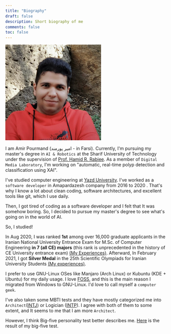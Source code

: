 ```yaml
---
title: "Biography"
draft: false
description: Short biography of me
comments: false
toc: false
---
```


<img src="prof_pic.jpg#center" alt="Profile Image" width='300'>

I am Amir Pourmand (امیر پورمند - in Farsi). Currently, I'm pursuing my master's degree in `AI & Robotics` at the Sharif University of Technology under the supervision of [Prof. Hamid R. Rabiee](http://sharif.edu/~rabiee/). As a member of `Digital Media Laboratory`, I'm working on "automatic, real-time polyp detection and classification using XAI".

I've studied computer engineering at [Yazd University](https://yazd.ac.ir/en). I've worked as a `software developer` in Amapardazesh company from 2016 to 2020 . That's why I know a lot about clean coding, software architectures, and excellent tools like git, which I use daily. 

Then, I got tired of coding as a software developer and I felt that It was somehow boring. So, I decided to pursue my master's degree to see what's going on in the world of AI. 

So, I studied! 

In Aug 2020, I was ranked **1st** among over 16,000 graduate applicants in the Iranian National University Entrance Exam for M.Sc. of Computer Engineering **in 7 (all CE) majors** (this rank is unprecedented in the history of CE University entrance exam) [(My Experiences)](https://aprd.ir/computer-engineering-masters-exam/). Afterward, In February 2021, I got **Silver Medal** in the 25th Scientific Olympiads for Iranian University Students [(My experiences)](https://aprd.ir/olympiad-computer-engineering/).

I prefer to use GNU-Linux OSes like Manjaro (Arch Linux)  or Kubuntu (KDE + Ubuntu) for my daily usage. I love [FOSS](https://en.wikipedia.org/wiki/Free_and_open-source_software), and this is the main reason I migrated from Windows to GNU-Linux. I'd love to call myself a `computer geek`.

I've also taken some MBTI tests and they have mostly categorized me into `Architect`([INTJ](https://www.16personalities.com/intj-personality)) or Logician ([INTP](https://www.16personalities.com/intp-personality)). I agree with both of them to some extent, and It seems to me that I am more `Architect`.  

However, I think Big-five personality test better describes me. [Here](https://bigfive-test.com/result/62fd4cb93c6f4e0009c810e1) is the result of my big-five test. 

